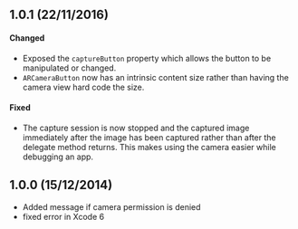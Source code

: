 

1.0.1 (22/11/2016)
------------------

#### Changed
* Exposed the `captureButton` property which allows the button to be manipulated or changed.
* `ARCameraButton` now has an intrinsic content size rather than having the camera view hard code the size.

#### Fixed
* The capture session is now stopped and the captured image immediately after the image has been captured rather than after the delegate method returns. This makes using the camera easier while debugging an app.



1.0.0 (15/12/2014)
------------------
* Added message if camera permission is denied
* fixed error in Xcode 6
